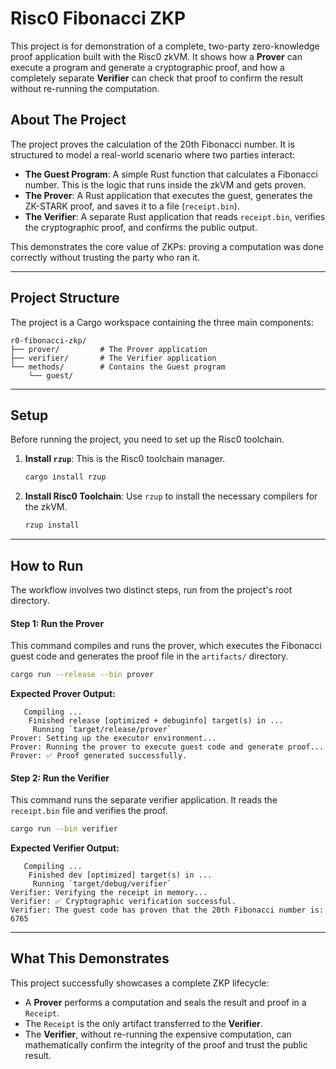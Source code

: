 # Risc0 Fibonacci ZKP

This project is for demonstration of a complete, two-party zero-knowledge proof application built with the Risc0 zkVM. It shows how a **Prover** can execute a program and generate a cryptographic proof, and how a completely separate **Verifier** can check that proof to confirm the result without re-running the computation.

## About The Project

The project proves the calculation of the 20th Fibonacci number. It is structured to model a real-world scenario where two parties interact:

  * **The Guest Program**: A simple Rust function that calculates a Fibonacci number. This is the logic that runs inside the zkVM and gets proven.
  * **The Prover**: A Rust application that executes the guest, generates the ZK-STARK proof, and saves it to a file (`receipt.bin`).
  * **The Verifier**: A separate Rust application that reads `receipt.bin`, verifies the cryptographic proof, and confirms the public output.

This demonstrates the core value of ZKPs: proving a computation was done correctly without trusting the party who ran it.

-----

## Project Structure

The project is a Cargo workspace containing the three main components:

```
r0-fibonacci-zkp/
├── prover/         # The Prover application
├── verifier/       # The Verifier application
└── methods/        # Contains the Guest program
    └── guest/
```

-----

## Setup

Before running the project, you need to set up the Risc0 toolchain.

1.  **Install `rzup`**: This is the Risc0 toolchain manager.

    ```bash
    cargo install rzup
    ```

2.  **Install Risc0 Toolchain**: Use `rzup` to install the necessary compilers for the zkVM.

    ```bash
    rzup install
    ```

-----

## How to Run

The workflow involves two distinct steps, run from the project's root directory.

#### Step 1: Run the Prover

This command compiles and runs the prover, which executes the Fibonacci guest code and generates the proof file in the `artifacts/` directory.

```bash
cargo run --release --bin prover
```

**Expected Prover Output:**

```
   Compiling ...
    Finished release [optimized + debuginfo] target(s) in ...
     Running `target/release/prover`
Prover: Setting up the executor environment...
Prover: Running the prover to execute guest code and generate proof...
Prover: ✅ Proof generated successfully.
```

#### Step 2: Run the Verifier

This command runs the separate verifier application. It reads the `receipt.bin` file and verifies the proof.

```bash
cargo run --bin verifier
```

**Expected Verifier Output:**

```
   Compiling ...
    Finished dev [optimized] target(s) in ...
     Running `target/debug/verifier`
Verifier: Verifying the receipt in memory...
Verifier: ✅ Cryptographic verification successful.
Verifier: The guest code has proven that the 20th Fibonacci number is: 6765
```

-----

## What This Demonstrates

This project successfully showcases a complete ZKP lifecycle:

  * A **Prover** performs a computation and seals the result and proof in a `Receipt`.
  * The `Receipt` is the only artifact transferred to the **Verifier**.
  * The **Verifier**, without re-running the expensive computation, can mathematically confirm the integrity of the proof and trust the public result.

